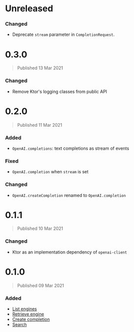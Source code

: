 # Unreleased

### Changed
- Deprecate `stream` parameter in `CompletionRequest`.

# 0.3.0

> Published 13 Mar 2021

### Changed

- Remove Ktor's logging classes from public API

# 0.2.0

> Published 11 Mar 2021

### Added

* `OpenAI.completions`: text completions as stream of events

### Fixed

* `OpenAI.completion` when `stream` is set

### Changed

* `OpenAI.createCompletion` renamed to `OpenAI.completion`

# 0.1.1

> Published 10 Mar 2021

### Changed

* Ktor as an implementation dependency of `openai-client`

# 0.1.0

> Published 09 Mar 2021

### Added

* [List engines](https://beta.openai.com/docs/api-reference/list-engines)
* [Retrieve engine](https://beta.openai.com/docs/api-reference/retrieve-engine)
* [Create completion](https://beta.openai.com/docs/api-reference/create-completion)
* [Search](https://beta.openai.com/docs/api-reference/search)
